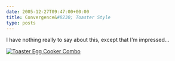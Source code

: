 ```yaml
---
date: 2005-12-27T09:47:00+00:00
title: Convergence&#8230; Toaster Style
type: posts
---
```

I have nothing really to say about this, except that I'm impressed...

[<img src="http://rcm-images.amazon.com/images/P/B000B18P96.01._SL110_SCTZZZZZZZ_.jpg" alt="Toaster Egg Cooker Combo" border="0" />](http://www.amazon.com/exec/obidos/ASIN/B000B18P96/duncanmackenz-20?creative=327641&#038;camp=14573&#038;link_code=as1)
